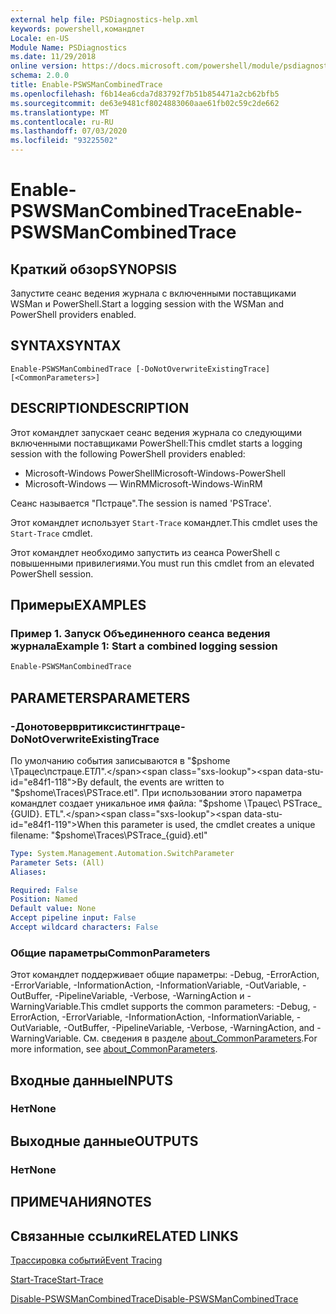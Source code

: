 ```yaml
---
external help file: PSDiagnostics-help.xml
keywords: powershell,командлет
Locale: en-US
Module Name: PSDiagnostics
ms.date: 11/29/2018
online version: https://docs.microsoft.com/powershell/module/psdiagnostics/enable-pswsmancombinedtrace?view=powershell-7&WT.mc_id=ps-gethelp
schema: 2.0.0
title: Enable-PSWSManCombinedTrace
ms.openlocfilehash: f6b14ea6cda7d83792f7b51b854471a2cb62bfb5
ms.sourcegitcommit: de63e9481cf8024883060aae61fb02c59c2de662
ms.translationtype: MT
ms.contentlocale: ru-RU
ms.lasthandoff: 07/03/2020
ms.locfileid: "93225502"
---
```

# <span data-ttu-id="e84f1-103">Enable-PSWSManCombinedTrace</span><span class="sxs-lookup"><span data-stu-id="e84f1-103">Enable-PSWSManCombinedTrace</span></span>

## <span data-ttu-id="e84f1-104">Краткий обзор</span><span class="sxs-lookup"><span data-stu-id="e84f1-104">SYNOPSIS</span></span>
<span data-ttu-id="e84f1-105">Запустите сеанс ведения журнала с включенными поставщиками WSMan и PowerShell.</span><span class="sxs-lookup"><span data-stu-id="e84f1-105">Start a logging session with the WSMan and PowerShell providers enabled.</span></span>

## <span data-ttu-id="e84f1-106">SYNTAX</span><span class="sxs-lookup"><span data-stu-id="e84f1-106">SYNTAX</span></span>

```
Enable-PSWSManCombinedTrace [-DoNotOverwriteExistingTrace] [<CommonParameters>]
```

## <span data-ttu-id="e84f1-107">DESCRIPTION</span><span class="sxs-lookup"><span data-stu-id="e84f1-107">DESCRIPTION</span></span>

<span data-ttu-id="e84f1-108">Этот командлет запускает сеанс ведения журнала со следующими включенными поставщиками PowerShell:</span><span class="sxs-lookup"><span data-stu-id="e84f1-108">This cmdlet starts a logging session with the following PowerShell providers enabled:</span></span>

- <span data-ttu-id="e84f1-109">Microsoft-Windows PowerShell</span><span class="sxs-lookup"><span data-stu-id="e84f1-109">Microsoft-Windows-PowerShell</span></span>
- <span data-ttu-id="e84f1-110">Microsoft-Windows — WinRM</span><span class="sxs-lookup"><span data-stu-id="e84f1-110">Microsoft-Windows-WinRM</span></span>

<span data-ttu-id="e84f1-111">Сеанс называется "Пстраце".</span><span class="sxs-lookup"><span data-stu-id="e84f1-111">The session is named 'PSTrace'.</span></span>

<span data-ttu-id="e84f1-112">Этот командлет использует `Start-Trace` командлет.</span><span class="sxs-lookup"><span data-stu-id="e84f1-112">This cmdlet uses the `Start-Trace` cmdlet.</span></span>

<span data-ttu-id="e84f1-113">Этот командлет необходимо запустить из сеанса PowerShell с повышенными привилегиями.</span><span class="sxs-lookup"><span data-stu-id="e84f1-113">You must run this cmdlet from an elevated PowerShell session.</span></span>

## <span data-ttu-id="e84f1-114">Примеры</span><span class="sxs-lookup"><span data-stu-id="e84f1-114">EXAMPLES</span></span>

### <span data-ttu-id="e84f1-115">Пример 1. Запуск Объединенного сеанса ведения журнала</span><span class="sxs-lookup"><span data-stu-id="e84f1-115">Example 1: Start a combined logging session</span></span>

```powershell
Enable-PSWSManCombinedTrace
```

## <span data-ttu-id="e84f1-116">PARAMETERS</span><span class="sxs-lookup"><span data-stu-id="e84f1-116">PARAMETERS</span></span>

### <span data-ttu-id="e84f1-117">-Донотовервритиксистингтраце</span><span class="sxs-lookup"><span data-stu-id="e84f1-117">-DoNotOverwriteExistingTrace</span></span>

<span data-ttu-id="e84f1-118">По умолчанию события записываются в "$pshome \Трацес\пстраце.ЕТЛ".</span><span class="sxs-lookup"><span data-stu-id="e84f1-118">By default, the events are written to "$pshome\Traces\PSTrace.etl".</span></span> <span data-ttu-id="e84f1-119">При использовании этого параметра командлет создает уникальное имя файла: "$pshome \Трацес\ PSTrace_ {GUID}. ETL".</span><span class="sxs-lookup"><span data-stu-id="e84f1-119">When this parameter is used, the cmdlet creates a unique filename: "$pshome\Traces\PSTrace_{guid}.etl"</span></span>

```yaml
Type: System.Management.Automation.SwitchParameter
Parameter Sets: (All)
Aliases:

Required: False
Position: Named
Default value: None
Accept pipeline input: False
Accept wildcard characters: False
```

### <span data-ttu-id="e84f1-120">Общие параметры</span><span class="sxs-lookup"><span data-stu-id="e84f1-120">CommonParameters</span></span>

<span data-ttu-id="e84f1-121">Этот командлет поддерживает общие параметры: -Debug, -ErrorAction, -ErrorVariable, -InformationAction, -InformationVariable, -OutVariable, -OutBuffer, -PipelineVariable, -Verbose, -WarningAction и -WarningVariable.</span><span class="sxs-lookup"><span data-stu-id="e84f1-121">This cmdlet supports the common parameters: -Debug, -ErrorAction, -ErrorVariable, -InformationAction, -InformationVariable, -OutVariable, -OutBuffer, -PipelineVariable, -Verbose, -WarningAction, and -WarningVariable.</span></span> <span data-ttu-id="e84f1-122">См. сведения в разделе [about_CommonParameters](https://go.microsoft.com/fwlink/?LinkID=113216).</span><span class="sxs-lookup"><span data-stu-id="e84f1-122">For more information, see [about_CommonParameters](https://go.microsoft.com/fwlink/?LinkID=113216).</span></span>

## <span data-ttu-id="e84f1-123">Входные данные</span><span class="sxs-lookup"><span data-stu-id="e84f1-123">INPUTS</span></span>

### <span data-ttu-id="e84f1-124">Нет</span><span class="sxs-lookup"><span data-stu-id="e84f1-124">None</span></span>

## <span data-ttu-id="e84f1-125">Выходные данные</span><span class="sxs-lookup"><span data-stu-id="e84f1-125">OUTPUTS</span></span>

### <span data-ttu-id="e84f1-126">Нет</span><span class="sxs-lookup"><span data-stu-id="e84f1-126">None</span></span>

## <span data-ttu-id="e84f1-127">ПРИМЕЧАНИЯ</span><span class="sxs-lookup"><span data-stu-id="e84f1-127">NOTES</span></span>

## <span data-ttu-id="e84f1-128">Связанные ссылки</span><span class="sxs-lookup"><span data-stu-id="e84f1-128">RELATED LINKS</span></span>

[<span data-ttu-id="e84f1-129">Трассировка событий</span><span class="sxs-lookup"><span data-stu-id="e84f1-129">Event Tracing</span></span>](/windows/desktop/ETW/event-tracing-portal)

[<span data-ttu-id="e84f1-130">Start-Trace</span><span class="sxs-lookup"><span data-stu-id="e84f1-130">Start-Trace</span></span>](start-trace.md)

[<span data-ttu-id="e84f1-131">Disable-PSWSManCombinedTrace</span><span class="sxs-lookup"><span data-stu-id="e84f1-131">Disable-PSWSManCombinedTrace</span></span>](Disable-PSWSManCombinedTrace.md)
